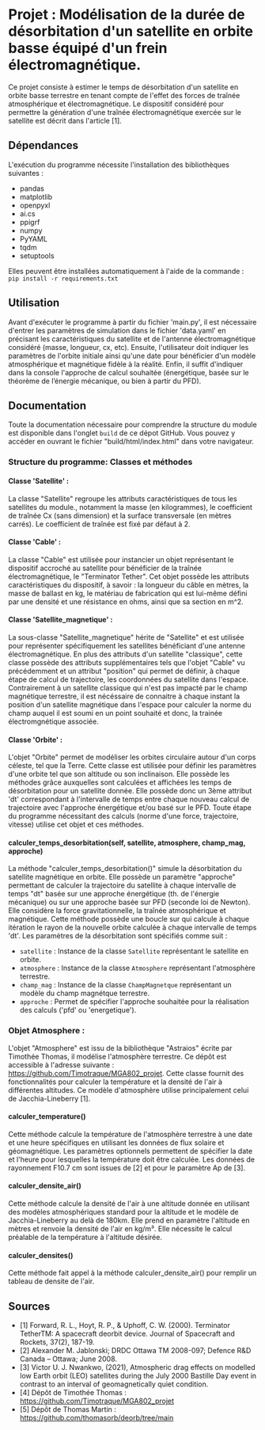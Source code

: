 # Projet : Modélisation de la durée de désorbitation d'un satellite en orbite basse équipé d'un frein électromagnétique.

Ce projet consiste à estimer le temps de désorbitation d'un satellite en orbite basse terrestre en tenant compte de l'effet des forces de traînée atmosphérique et électromagnétique. Le dispositif considéré pour permettre la génération d'une traînée électromagnétique exercée sur le satellite est décrit dans l'article [1].

## Dépendances 
L'exécution du programme nécessite l'installation des bibliothèques suivantes :
- pandas
- matplotlib
- openpyxl
- ai.cs
- ppigrf
- numpy
- PyYAML
- tqdm
- setuptools

Elles peuvent être installées automatiquement à l'aide de la commande :  
``pip install -r requirements.txt``

## Utilisation 
Avant d'exécuter le programme à partir du fichier 'main.py', il est nécessaire d'entrer les paramètres de simulation dans le 
fichier 'data.yaml' en précisant les caractéristiques du satellite et de l'antenne électromagnétique considéré (masse, longueur, cx, etc). 
Ensuite, l'utilisateur doit indiquer les paramètres de l'orbite initiale ainsi qu'une date pour bénéficier d'un modèle atmosphérique 
et magnétique fidèle à la réalité. Enfin, il suffit d'indiquer dans la console l'approche de calcul souhaitée (énergétique, basée sur le théorème de l’énergie mécanique, ou bien à partir du PFD).

## Documentation
Toute la documentation nécessaire pour comprendre la structure du module est disponible dans l'onglet `build` de ce dépot GitHub.
Vous pouvez y accéder en ouvrant le fichier "build/html/index.html" dans votre navigateur.

### Structure du programme: Classes et méthodes

#### Classe 'Satellite' :
La classe "Satellite" regroupe les attributs caractéristiques de tous les satellites du module., notamment la masse (en kilogrammes), le coefficient de traînée Cx (sans dimension) et la surface transversale (en mètres carrés). Le coefficient de traînée est fixé par défaut à 2.

#### Classe 'Cable' :
La classe "Cable" est utilisée pour instancier un objet représentant le dispositif accroché au satellite pour bénéficier de la traînée électromagnétique,
le "Terminator Tether". Cet objet possède les attributs caractéristiques du dispositif, à savoir : la longueur du câble en mètres, 
la masse de ballast en kg, le matériau de fabrication qui est lui-même défini par une densité et une résistance en ohms, ainsi que sa section en m^2.

#### Classe 'Satellite_magnetique' : 
La sous-classe "Satellite_magnetique" hérite de "Satellite" et est utilisée pour représenter spécifiquement les satellites bénéficiant d'une antenne 
électromagnétique. En plus des attributs d'un satellite "classique", cette classe possède des attributs supplémentaires tels que l'objet "Cable" 
vu précédemment et un attribut "position" qui permet de définir, à chaque étape de calcul de trajectoire, les coordonnées du satellite dans l'espace. 
Contrairement à un satellite classique qui n'est pas impacté par le champ magnétique terrestre, il est nécéssaire de connaitre à chaque instant la position
d'un satellite magnétique dans l'espace pour calculer la norme du champ auquel il est soumi en un point souhaité et donc, la trainée électromgnétique associée.

#### Classe 'Orbite' : 
L'objet "Orbite" permet de modéliser les orbites circulaire autour d'un corps céleste, tel que la Terre. 
Cette classe est utilisée pour définir les paramètres d'une orbite tel que son altitude ou son inclinaison. 
Elle possède les méthodes grâce auxquelles sont calculées et affichées les temps de désorbitation pour un 
satellite donnée. Elle possède donc un 3ème attribut 'dt' correspondant à l'intervalle de temps entre chaque nouveau calcul
de trajectoire avec l'approche énergétique et/ou basé sur le PFD. 
Toute étape du programme nécessitant des calculs (norme d'une force, trajectoire, vitesse) utilise cet objet et ces méthodes.

#### calculer_temps_desorbitation(self, satellite, atmosphere, champ_mag, approche)
La méthode "calculer_temps_desorbitation()" simule la désorbitation du satellite magnétique en orbite. Elle possède un paramètre "approche"
permettant de calculer la trajectoire du satellite à chaque intervalle de temps "dt" basée sur une approche énergétique (th. de l'énergie mécanique)
ou sur une approche basée sur PFD (seconde loi de Newton). Elle considère la force gravitationnelle, la traînée atmosphérique et magnétique. Cette méthode
possède une boucle sur qui calcule à chaque itération le rayon de la nouvelle orbite calculée à chaque intervalle de temps 'dt'.
Les paramètres de la désorbitation sont spécifiés comme suit :
- `satellite` : Instance de la classe `Satellite` représentant le satellite en orbite.
- `atmosphere` : Instance de la classe `Atmosphere` représentant l'atmosphère terrestre.
- `champ_mag` : Instance de la classe `ChampMagnetque` représentant un modèle du champ magnétque terrestre.
- `approche` : Permet de spécifier l'approche souhaitée pour la réalisation des calculs ('pfd' ou 'energetique').

### Objet Atmosphere :
L'objet "Atmosphere" est issu de la bibliothèque "Astraios" écrite par Timothée Thomas, il modélise l'atmosphère terrestre. 
Ce dépôt est accessible à l'adresse suivante : https://github.com/Timotraque/MGA802_projet.
Cette classe fournit des fonctionnalités pour calculer la température et la densité de l'air à différentes altitudes.
Ce modèle d'atmosphère utilise principalement celui de Jacchia-Lineberry [1].

#### calculer_temperature()
Cette méthode calcule la température de l'atmosphère terrestre à une date et une heure spécifiques en utilisant les données
de flux solaire et géomagnétique. Les paramètres optionnels permettent de spécifier la date et l'heure pour lesquelles 
la température doit être calculée. Les données de rayonnement F10.7 cm sont issues de [2] et pour le paramètre Ap de [3].

#### calculer_densite_air()
Cette méthode calcule la densité de l'air à une altitude donnée en utilisant des modèles atmosphériques standard pour la
altitude et le modèle de Jacchia-Lineberry au delà de 180km. Elle prend en paramètre l'altitude en mètres et renvoie la 
densité de l'air en kg/m³. Elle nécessite le calcul préalable de la température à l'altitude désirée.

#### calculer_densites()
Cette méthode fait appel à la méthode calculer_densite_air() pour remplir un tableau de densite de l'air.


## Sources 
- [1] Forward, R. L., Hoyt, R. P., & Uphoff, C. W. (2000). Terminator TetherTM: A spacecraft deorbit device. Journal of Spacecraft and Rockets, 37(2), 187-19.
- [2] Alexander M. Jablonski; DRDC Ottawa TM 2008-097; Defence R&D Canada – Ottawa; June 2008.
- [3] Victor U. J. Nwankwo, (2021), Atmospheric drag effects on modelled low Earth orbit (LEO) satellites during the July 2000 Bastille Day event in contrast to an interval of geomagnetically quiet condition.
- [4] Dépôt de Timothée Thomas : https://github.com/Timotraque/MGA802_projet
- [5] Dépôt de Thomas Martin : https://github.com/thomasorb/deorb/tree/main
